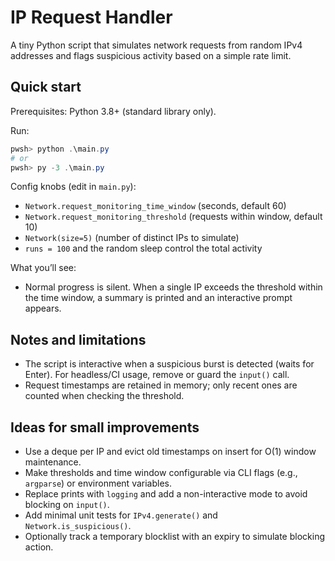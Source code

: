 # IP Request Handler

A tiny Python script that simulates network requests from random IPv4 addresses and flags suspicious activity based on a simple rate limit.

## Quick start

Prerequisites: Python 3.8+ (standard library only).

Run:

```powershell
pwsh> python .\main.py
# or
pwsh> py -3 .\main.py
```

Config knobs (edit in `main.py`):
- `Network.request_monitoring_time_window` (seconds, default 60)
- `Network.request_monitoring_threshold` (requests within window, default 10)
- `Network(size=5)` (number of distinct IPs to simulate)
- `runs = 100` and the random sleep control the total activity

What you’ll see:
- Normal progress is silent. When a single IP exceeds the threshold within the time window, a summary is printed and an interactive prompt appears.

## Notes and limitations
- The script is interactive when a suspicious burst is detected (waits for Enter). For headless/CI usage, remove or guard the `input()` call.
- Request timestamps are retained in memory; only recent ones are counted when checking the threshold.

## Ideas for small improvements
- Use a deque per IP and evict old timestamps on insert for O(1) window maintenance.
- Make thresholds and time window configurable via CLI flags (e.g., `argparse`) or environment variables.
- Replace prints with `logging` and add a non-interactive mode to avoid blocking on `input()`.
- Add minimal unit tests for `IPv4.generate()` and `Network.is_suspicious()`.
- Optionally track a temporary blocklist with an expiry to simulate blocking action.

